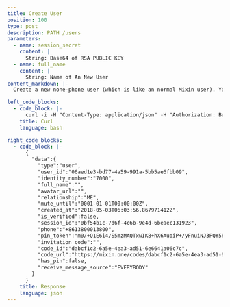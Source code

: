 ```yaml
---
title: Create User
position: 100
type: post
description: PATH /users
parameters:
  - name: session_secret
    content: |
      String: Base64 of RSA PUBLIC KEY
  - name: full_name
    content: |
      String: Name of An New User
content_markdown: |-
  Create a new none-phone user (which is like an normal Mixin user). You should keep `PrivateKey` which is used to sign `AuthenticationToken` and encrypt `Pin` for the user.

left_code_blocks:
  - code_block: |-
      curl -i -H "Content-Type: application/json" -H "Authorization: Bearer eyJhbGciOiJSUzUxMiIsInR5cCI6IkpXVCJ9.eyJleHAiOjE1MzMxMjAyMzAsImlhdCI6MTUyNTM0NDIzMCwianRpIjoiNjEyZDRjYTQtOGUwNC00YTk3LTgwZTMtN2UwMjY0OGE5ZmQ0Iiwic2lkIjoiYTM0YzA3YTktNzU1ZC00YjU0LTk0YzUtZTQ1ZTlhMmRkNDNlIiwic2lnIjoiMTI3YWVhOWU3MmZhMDJiZWE0MDdhZGNiYTA0M2IzMmM0YTRhN2U2NGIzMDU0NzcyMGRlMjk3YjE2NGU5MWVhMiIsInVpZCI6IjA2YWVkMWUzLWJkNzctNGE1OS05OTFhLTViYjVhZTZmYmIwOSJ9.g_sED63nqS_cf68FKh8Ow1-0B4Ew_ojYS76P52hhqcF-gjImI93vM7Q4PI0t8i4ddiePD9vT470pD3obtzpo7eHD1ECfDuQkxqJqvN8elRYLWPYHjzElu0JqHDDIXh1TCtzGLReR4ZmC9g9DkhxDhocP9srWdVDAU_FbJOjznOE" "https://api.mixin.one/users" -X POST --data '{"full_name":"Bot User","session_secret":"MIGfMA0GCSqGSIb3DQEBAQUAA4GNADCBiQKBgQDMTuli9K9k7F+L7Rq34se23nQeV2yvjVGCZyRTbp8qNASnRq6N679ZflgVxNUsr2qkHN4eqvafrQ9IIcRXfofMlWWIU6MrgVVD0UEVyH4jKA5gUr4smU/SDnVLqb3TojYMELIKHgqnrjqDJ0b+vMUG1Iix4fi+CvjSiJzsWPOavQIDAQAB"}'
    title: Curl
    language: bash

right_code_blocks:
  - code_block: |-
      {
        "data":{
          "type":"user",
          "user_id":"06aed1e3-bd77-4a59-991a-5bb5ae6fbb09",
          "identity_number":"7000",
          "full_name":"",
          "avatar_url":"",
          "relationship":"ME",
          "mute_until":"0001-01-01T00:00:00Z",
          "created_at":"2018-05-03T06:03:56.867971412Z",
          "is_verified":false,
          "session_id":"0bf54b1c-7d6f-4c6b-9e4d-6beaec131923",
          "phone":"+8613800013800",
          "pin_token":"m0/+Q1E6i4/S5mzMAQTxwIK8+hX6AuoiP+/yFnuiNJ3PQY5FiKQS0ELeHGJWgH6iKPUybH1pm3NqbcUZ53Y9gcGrEfHZVG/m/LbMISPXQYIBW3i/pukKdMMuw3siaQ01HMXuYmBr8uEyMY71VFJb28HWnNtJIVlzrY8rn08UeZo=",
          "invitation_code":"",
          "code_id":"dabcf1c2-6a5e-4ea3-ad51-6e6641a06c7c",
          "code_url":"https://mixin.one/codes/dabcf1c2-6a5e-4ea3-ad51-6e6641a06c7c",
          "has_pin":false,
          "receive_message_source":"EVERYBODY"
        }
      }
    title: Response
    language: json
---
```

